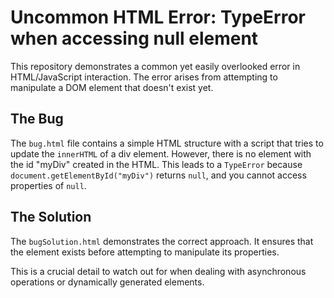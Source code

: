 # Uncommon HTML Error: TypeError when accessing null element

This repository demonstrates a common yet easily overlooked error in HTML/JavaScript interaction.  The error arises from attempting to manipulate a DOM element that doesn't exist yet.

## The Bug

The `bug.html` file contains a simple HTML structure with a script that tries to update the `innerHTML` of a div element. However, there is no element with the id "myDiv" created in the HTML.  This leads to a `TypeError` because `document.getElementById("myDiv")` returns `null`, and you cannot access properties of `null`.

## The Solution

The `bugSolution.html` demonstrates the correct approach.  It ensures that the element exists before attempting to manipulate its properties.

This is a crucial detail to watch out for when dealing with asynchronous operations or dynamically generated elements.